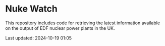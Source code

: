 # Nuke Watch

This repository includes code for retrieving the latest information available on the output of EDF nuclear power plants in the UK.

Last updated: 2024-10-19 01:05